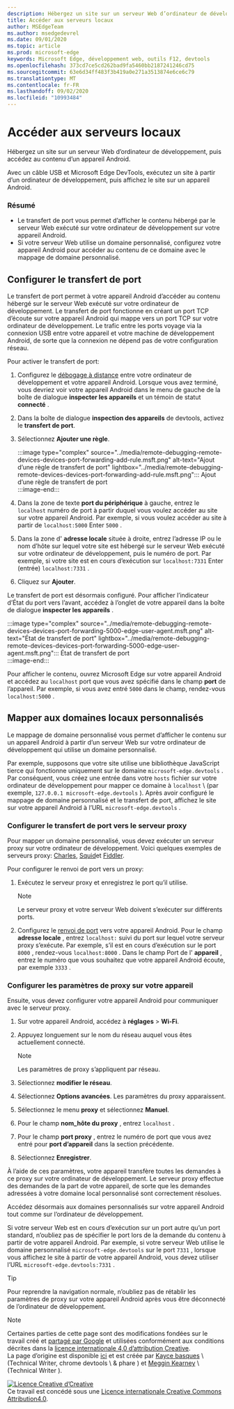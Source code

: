 ```yaml
---
description: Hébergez un site sur un serveur Web d’ordinateur de développement, puis accédez au contenu d’un appareil Android.
title: Accéder aux serveurs locaux
author: MSEdgeTeam
ms.author: msedgedevrel
ms.date: 09/01/2020
ms.topic: article
ms.prod: microsoft-edge
keywords: Microsoft Edge, développement web, outils F12, devtools
ms.openlocfilehash: 373cd7ce5cd262bad9fa5460bb2187241246cd75
ms.sourcegitcommit: 63e6d34ff483f3b419a0e271a3513874e6ce6c79
ms.translationtype: MT
ms.contentlocale: fr-FR
ms.lasthandoff: 09/02/2020
ms.locfileid: "10993484"
---
```

<!-- Copyright Kayce Basques 

   Licensed under the Apache License, Version 2.0 (the "License");
   you may not use this file except in compliance with the License.
   You may obtain a copy of the License at

       https://www.apache.org/licenses/LICENSE-2.0

   Unless required by applicable law or agreed to in writing, software
   distributed under the License is distributed on an "AS IS" BASIS,
   WITHOUT WARRANTIES OR CONDITIONS OF ANY KIND, either express or implied.
   See the License for the specific language governing permissions and
   limitations under the License.  -->  





# Accéder aux serveurs locaux   




Hébergez un site sur un serveur Web d’ordinateur de développement, puis accédez au contenu d’un appareil Android.  

Avec un câble USB et Microsoft Edge DevTools, exécutez un site à partir d’un ordinateur de développement, puis affichez le site sur un appareil Android.  

### Résumé  

*   Le transfert de port vous permet d’afficher le contenu hébergé par le serveur Web exécuté sur votre ordinateur de développement sur votre appareil Android.  
*   Si votre serveur Web utilise un domaine personnalisé, configurez votre appareil Android pour accéder au contenu de ce domaine avec le mappage de domaine personnalisé.  

## Configurer le transfert de port   

Le transfert de port permet à votre appareil Android d’accéder au contenu hébergé sur le serveur Web exécuté sur votre ordinateur de développement.  Le transfert de port fonctionne en créant un port TCP d’écoute sur votre appareil Android qui mappe vers un port TCP sur votre ordinateur de développement.  Le trafic entre les ports voyage via la connexion USB entre votre appareil et votre machine de développement Android, de sorte que la connexion ne dépend pas de votre configuration réseau.  

Pour activer le transfert de port:  

1.  Configurez le [débogage à distance][RemoteDebuggingGettingStarted] entre votre ordinateur de développement et votre appareil Android.  Lorsque vous avez terminé, vous devriez voir votre appareil Android dans le menu de gauche de la boîte de dialogue **inspecter les appareils** et un témoin de statut **connecté** .  
1.  Dans la boîte de dialogue **inspection des appareils** de devtools, activez le **transfert de port**.  
1.  Sélectionnez **Ajouter une règle**.  
    
    :::image type="complex" source="../media/remote-debugging-remote-devices-devices-port-forwarding-add-rule.msft.png" alt-text="Ajout d’une règle de transfert de port" lightbox="../media/remote-debugging-remote-devices-devices-port-forwarding-add-rule.msft.png":::
       Ajout d’une règle de transfert de port  
    :::image-end:::  
    
1.  Dans la zone de texte **port du périphérique** à gauche, entrez le `localhost` numéro de port à partir duquel vous voulez accéder au site sur votre appareil Android.  Par exemple, si vous voulez accéder au site à partir de `localhost:5000` Enter `5000` .  
1.  Dans la zone d' **adresse locale** située à droite, entrez l’adresse IP ou le nom d’hôte sur lequel votre site est hébergé sur le serveur Web exécuté sur votre ordinateur de développement, puis le numéro de port.  Par exemple, si votre site est en cours d’exécution sur `localhost:7331` Enter (entrée) `localhost:7331` .  
1.  Cliquez sur **Ajouter**.  
    
Le transfert de port est désormais configuré.  Pour afficher l’indicateur d’État du port vers l’avant, accédez à l’onglet de votre appareil dans la boîte de dialogue **inspecter les appareils** .  

:::image type="complex" source="../media/remote-debugging-remote-devices-devices-port-forwarding-5000-edge-user-agent.msft.png" alt-text="État de transfert de port" lightbox="../media/remote-debugging-remote-devices-devices-port-forwarding-5000-edge-user-agent.msft.png":::
   État de transfert de port  
:::image-end:::  

Pour afficher le contenu, ouvrez Microsoft Edge sur votre appareil Android et accédez au `localhost` port que vous avez spécifié dans le champ **port** de l’appareil.  Par exemple, si vous avez entré `5000` dans le champ, rendez-vous `localhost:5000` .  

## Mapper aux domaines locaux personnalisés   

Le mappage de domaine personnalisé vous permet d’afficher le contenu sur un appareil Android à partir d’un serveur Web sur votre ordinateur de développement qui utilise un domaine personnalisé.  

Par exemple, supposons que votre site utilise une bibliothèque JavaScript tierce qui fonctionne uniquement sur le domaine `microsoft-edge.devtools` .  Par conséquent, vous créez une entrée dans votre `hosts` fichier sur votre ordinateur de développement pour mapper ce domaine à `localhost` \ (par exemple, `127.0.0.1 microsoft-edge.devtools` \).  Après avoir configuré le mappage de domaine personnalisé et le transfert de port, affichez le site sur votre appareil Android à l’URL `microsoft-edge.devtools` .  

### Configurer le transfert de port vers le serveur proxy  

Pour mapper un domaine personnalisé, vous devez exécuter un serveur proxy sur votre ordinateur de développement.  Voici quelques exemples de serveurs proxy: [Charles][CharlesWebDebuggingProxy], [Squid][SquidOptimisingWebDelivery]et [Fiddler][FiddlerWebDebuggingProxy].  

Pour configurer le renvoi de port vers un proxy:  

1.  Exécutez le serveur proxy et enregistrez le port qu’il utilise.  
    
    > [!NOTE]
    > Le serveur proxy et votre serveur Web doivent s’exécuter sur différents ports.  
    
1.  Configurez le [renvoi de port](#set-up-port-forwarding) vers votre appareil Android.  Pour le champ **adresse locale** , entrez `localhost:` suivi du port sur lequel votre serveur proxy s’exécute.  Par exemple, s’il est en cours d’exécution sur le port `8000` , rendez-vous `localhost:8000` .  Dans le champ Port de l' **appareil** , entrez le numéro que vous souhaitez que votre appareil Android écoute, par exemple `3333` .  
    
### Configurer les paramètres de proxy sur votre appareil  

Ensuite, vous devez configurer votre appareil Android pour communiquer avec le serveur proxy.  

1.  Sur votre appareil Android, accédez à **réglages**  >  **Wi-Fi**.  
1.  Appuyez longuement sur le nom du réseau auquel vous êtes actuellement connecté.  
    
    > [!NOTE]
    > Les paramètres de proxy s’appliquent par réseau.  
    
1.  Sélectionnez **modifier le réseau**.  
1.  Sélectionnez **Options avancées**.  Les paramètres du proxy apparaissent.  
1.  Sélectionnez le menu **proxy** et sélectionnez **Manuel**.  
1.  Pour le champ **nom_hôte du proxy** , entrez `localhost` .  
1.  Pour le champ **port proxy** , entrez le numéro de port que vous avez entré pour **port d’appareil** dans la section précédente.  
1.  Sélectionnez **Enregistrer**.  
    
À l’aide de ces paramètres, votre appareil transfère toutes les demandes à ce proxy sur votre ordinateur de développement.  Le serveur proxy effectue des demandes de la part de votre appareil, de sorte que les demandes adressées à votre domaine local personnalisé sont correctement résolues.  

Accédez désormais aux domaines personnalisés sur votre appareil Android tout comme sur l’ordinateur de développement.  

Si votre serveur Web est en cours d’exécution sur un port autre qu’un port standard, n’oubliez pas de spécifier le port lors de la demande du contenu à partir de votre appareil Android.  Par exemple, si votre serveur Web utilise le domaine personnalisé `microsoft-edge.devtools` sur le port `7331` , lorsque vous affichez le site à partir de votre appareil Android, vous devez utiliser l’URL `microsoft-edge.devtools:7331` .  

> [!TIP]
> Pour reprendre la navigation normale, n’oubliez pas de rétablir les paramètres de proxy sur votre appareil Android après vous être déconnecté de l’ordinateur de développement.  

<!--  
  


-->  
<!-- links -->  

[RemoteDebuggingGettingStarted]: ./index.md "Commencer à utiliser le débogage à distance des appareils Android | Documents Microsoft"  

[CharlesWebDebuggingProxy]: https://www.charlesproxy.com "Proxy de débogage Web Charles"  

[SquidOptimisingWebDelivery]: https://www.squid-cache.org "Squid: optimisation de la remise sur le Web"  

[FiddlerWebDebuggingProxy]: https://www.telerik.com/fiddler "Fiddler-proxy de débogage Web gratuit"  

> [!NOTE]
> Certaines parties de cette page sont des modifications fondées sur le travail créé et [partagé par Google][GoogleSitePolicies] et utilisées conformément aux conditions décrites dans la [licence internationale 4,0 d’attribution Creative][CCA4IL].  
> La page d’origine est disponible [ici](https://developers.google.com/web/tools/chrome-devtools/remote-debugging/local-server) et est créée par [Kayce basques][KayceBasques] \ (Technical Writer, chrome devtools \ & phare \) et [Meggin Kearney][MegginKearney] \ (Technical Writer \).  

[![Licence Creative d’Creative][CCby4Image]][CCA4IL]  
Ce travail est concédé sous une [Licence internationale Creative Commons Attribution4.0][CCA4IL].  

[CCA4IL]: https://creativecommons.org/licenses/by/4.0  
[CCby4Image]: https://i.creativecommons.org/l/by/4.0/88x31.png  
[GoogleSitePolicies]: https://developers.google.com/terms/site-policies  
[KayceBasques]: https://developers.google.com/web/resources/contributors/kaycebasques  
[MegginKearney]: https://developers.google.com/web/resources/contributors/megginkearney  
